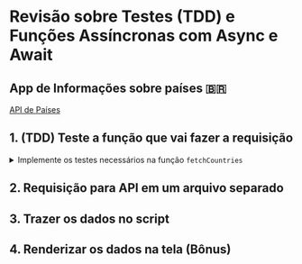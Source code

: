 # Revisão sobre Testes (TDD) e Funções Assíncronas com Async e Await

## App de Informações sobre países 🇧🇷

[API de Países](https://restcountries.com/v3.1/region/) 

## 1. (TDD) Teste a função que vai fazer a requisição

<details>
  <summary>
    Implemente os testes necessários na função <code>fetchCountries</code>
  </summary> <br />

- Teste se, ao chamar a função `fetchCountries` com o argumento `'america'`, a função `fetch` utiliza o endpoint `'https://restcountries.com/v3.1/region/america'`;

- Teste se o retorno da função `fetchCountries` com o argumento `'america'` é uma estrutura de dados igual ao objeto `countries`, que já está importado no arquivo.

- Teste se, ao chamar a função `fetchCountries` sem argumento, retorna um erro com a mensagem: `'You must provide an url'`.

</details>

## 2. Requisição para API em um arquivo separado

## 3. Trazer os dados no script

## 4. Renderizar os dados na tela (Bônus)
